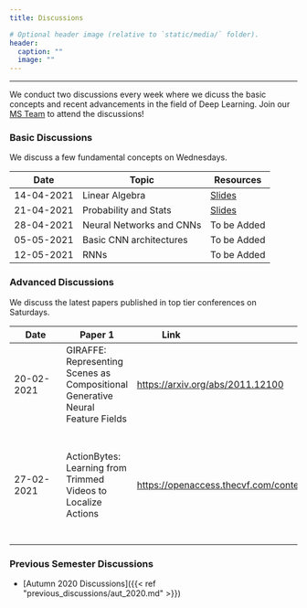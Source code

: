 ```yaml
---
title: Discussions

# Optional header image (relative to `static/media/` folder).
header:
  caption: ""
  image: ""
---
```

---------------------------
We conduct two discussions every week where we dicuss the basic concepts and recent advancements in the field of Deep Learning. Join our [MS Team](https://teams.microsoft.com/l/team/19%3a0e691fdb81664f3b97d753311d437996%40thread.tacv2/conversations?groupId=34aceeff-a8f6-4efc-b650-4376d252c5f7&tenantId=38f62926-7559-4aef-84ae-cb5e172406fb) to attend the discussions!

### Basic Discussions

We discuss a few fundamental concepts on Wednesdays. 

|     Date      |               Topic               |    Resources   |
| --------------| ----------------------------------|----------------|
| 14-04-2021    | Linear Algebra                    | [Slides](https://docs.google.com/presentation/d/1rHrOqCQUuqUuKzB_BmXECXc0yC0IXJXdsym35gNJQlY/edit?usp=sharing)    |
| 21-04-2021    | Probability and Stats             | [Slides](https://drive.google.com/file/d/1l6DZk87_LxOqlfuDejCd2p7bkndRplDk/view?usp=sharing)    |
| 28-04-2021    | Neural Networks and CNNs          | To be Added    |
| 05-05-2021    | Basic CNN architectures           | To be Added    |
| 12-05-2021    | RNNs                              | To be Added    |

### Advanced Discussions

We discuss the latest papers published in top tier conferences on Saturdays.

|<div style="width:75px">Date</div>| Paper 1                                           |<div style="width:120px">Link</div>| Paper 2                                           |<div style="width:120px">Link</div>|
|------------	|--------------------------------------------------------------------------	|----------------------------------	|---------------------------------------------------------------------------------------------------------------------------	|-----------------------------------	|
| 20-02-2021          	| GIRAFFE: Representing Scenes as Compositional Generative Neural Feature Fields                      	| https://arxiv.org/abs/2011.12100	| Swapping Autoencoder for Deep Image Manipulation 	| https://taesung.me/SwappingAutoencoder/  	|
| 27-02-2021  | ActionBytes: Learning from Trimmed Videos to Localize Actions                	| https://openaccess.thecvf.com/content_CVPR_2020/papers/Jain_ActionBytes_Learning_From_Trimmed_Videos_to_Localize_Actions_CVPR_2020_paper.pdf 	| The Importance of Modeling Data Missingness in Algorithmic Fairness: A Causal Perspective         | https://arxiv.org/abs/2012.11448  	|

### Previous Semester Discussions

- [Autumn 2020 Discussions]({{< ref "previous_discussions/aut_2020.md" >}})